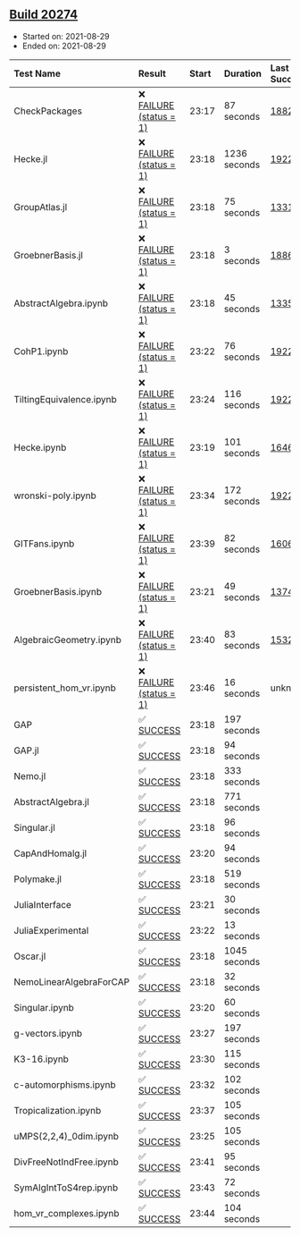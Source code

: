 ## [Build 20274](https://oscarci.mathematik.uni-kl.de/job/oscar/20274/)

* Started on: 2021-08-29
* Ended on: 2021-08-29

| Test Name    | Result | Start | Duration | Last Success | First Failure |
|:-------------|:-------|:------|:---------|:-------------|:--------------|
| CheckPackages | ❌ [FAILURE (status = 1)](https://oscarci.mathematik.uni-kl.de/job/oscar/20274/artifact/logs/build-20274/CheckPackages.log) | 23:17 | 87 seconds | [18822](https://oscarci.mathematik.uni-kl.de/job/oscar/18822/) | [18823](https://oscarci.mathematik.uni-kl.de/job/oscar/18823/) |
| Hecke.jl | ❌ [FAILURE (status = 1)](https://oscarci.mathematik.uni-kl.de/job/oscar/20274/artifact/logs/build-20274/Hecke.jl.log) | 23:18 | 1236 seconds | [19222](https://oscarci.mathematik.uni-kl.de/job/oscar/19222/) | [20152](https://oscarci.mathematik.uni-kl.de/job/oscar/20152/) |
| GroupAtlas.jl | ❌ [FAILURE (status = 1)](https://oscarci.mathematik.uni-kl.de/job/oscar/20274/artifact/logs/build-20274/GroupAtlas.jl.log) | 23:18 | 75 seconds | [13311](https://oscarci.mathematik.uni-kl.de/job/oscar/13311/) | [13312](https://oscarci.mathematik.uni-kl.de/job/oscar/13312/) |
| GroebnerBasis.jl | ❌ [FAILURE (status = 1)](https://oscarci.mathematik.uni-kl.de/job/oscar/20274/artifact/logs/build-20274/GroebnerBasis.jl.log) | 23:18 | 3 seconds | [18864](https://oscarci.mathematik.uni-kl.de/job/oscar/18864/) | [18865](https://oscarci.mathematik.uni-kl.de/job/oscar/18865/) |
| AbstractAlgebra.ipynb | ❌ [FAILURE (status = 1)](https://oscarci.mathematik.uni-kl.de/job/oscar/20274/artifact/logs/build-20274/AbstractAlgebra.ipynb.log) | 23:18 | 45 seconds | [13355](https://oscarci.mathematik.uni-kl.de/job/oscar/13355/) | [13356](https://oscarci.mathematik.uni-kl.de/job/oscar/13356/) |
| CohP1.ipynb | ❌ [FAILURE (status = 1)](https://oscarci.mathematik.uni-kl.de/job/oscar/20274/artifact/logs/build-20274/CohP1.ipynb.log) | 23:22 | 76 seconds | [19222](https://oscarci.mathematik.uni-kl.de/job/oscar/19222/) | [20152](https://oscarci.mathematik.uni-kl.de/job/oscar/20152/) |
| TiltingEquivalence.ipynb | ❌ [FAILURE (status = 1)](https://oscarci.mathematik.uni-kl.de/job/oscar/20274/artifact/logs/build-20274/TiltingEquivalence.ipynb.log) | 23:24 | 116 seconds | [19222](https://oscarci.mathematik.uni-kl.de/job/oscar/19222/) | [20152](https://oscarci.mathematik.uni-kl.de/job/oscar/20152/) |
| Hecke.ipynb | ❌ [FAILURE (status = 1)](https://oscarci.mathematik.uni-kl.de/job/oscar/20274/artifact/logs/build-20274/Hecke.ipynb.log) | 23:19 | 101 seconds | [16463](https://oscarci.mathematik.uni-kl.de/job/oscar/16463/) | [16464](https://oscarci.mathematik.uni-kl.de/job/oscar/16464/) |
| wronski-poly.ipynb | ❌ [FAILURE (status = 1)](https://oscarci.mathematik.uni-kl.de/job/oscar/20274/artifact/logs/build-20274/wronski-poly.ipynb.log) | 23:34 | 172 seconds | [19222](https://oscarci.mathematik.uni-kl.de/job/oscar/19222/) | [20152](https://oscarci.mathematik.uni-kl.de/job/oscar/20152/) |
| GITFans.ipynb | ❌ [FAILURE (status = 1)](https://oscarci.mathematik.uni-kl.de/job/oscar/20274/artifact/logs/build-20274/GITFans.ipynb.log) | 23:39 | 82 seconds | [16068](https://oscarci.mathematik.uni-kl.de/job/oscar/16068/) | [16069](https://oscarci.mathematik.uni-kl.de/job/oscar/16069/) |
| GroebnerBasis.ipynb | ❌ [FAILURE (status = 1)](https://oscarci.mathematik.uni-kl.de/job/oscar/20274/artifact/logs/build-20274/GroebnerBasis.ipynb.log) | 23:21 | 49 seconds | [13748](https://oscarci.mathematik.uni-kl.de/job/oscar/13748/) | [13749](https://oscarci.mathematik.uni-kl.de/job/oscar/13749/) |
| AlgebraicGeometry.ipynb | ❌ [FAILURE (status = 1)](https://oscarci.mathematik.uni-kl.de/job/oscar/20274/artifact/logs/build-20274/AlgebraicGeometry.ipynb.log) | 23:40 | 83 seconds | [15322](https://oscarci.mathematik.uni-kl.de/job/oscar/15322/) | [15323](https://oscarci.mathematik.uni-kl.de/job/oscar/15323/) |
| persistent_hom_vr.ipynb | ❌ [FAILURE (status = 1)](https://oscarci.mathematik.uni-kl.de/job/oscar/20274/artifact/logs/build-20274/persistent_hom_vr.ipynb.log) | 23:46 | 16 seconds | unknown | unknown |
| GAP | ✅ [SUCCESS](https://oscarci.mathematik.uni-kl.de/job/oscar/20274/artifact/logs/build-20274/GAP.log) | 23:18 | 197 seconds |  |  |
| GAP.jl | ✅ [SUCCESS](https://oscarci.mathematik.uni-kl.de/job/oscar/20274/artifact/logs/build-20274/GAP.jl.log) | 23:18 | 94 seconds |  |  |
| Nemo.jl | ✅ [SUCCESS](https://oscarci.mathematik.uni-kl.de/job/oscar/20274/artifact/logs/build-20274/Nemo.jl.log) | 23:18 | 333 seconds |  |  |
| AbstractAlgebra.jl | ✅ [SUCCESS](https://oscarci.mathematik.uni-kl.de/job/oscar/20274/artifact/logs/build-20274/AbstractAlgebra.jl.log) | 23:18 | 771 seconds |  |  |
| Singular.jl | ✅ [SUCCESS](https://oscarci.mathematik.uni-kl.de/job/oscar/20274/artifact/logs/build-20274/Singular.jl.log) | 23:18 | 96 seconds |  |  |
| CapAndHomalg.jl | ✅ [SUCCESS](https://oscarci.mathematik.uni-kl.de/job/oscar/20274/artifact/logs/build-20274/CapAndHomalg.jl.log) | 23:20 | 94 seconds |  |  |
| Polymake.jl | ✅ [SUCCESS](https://oscarci.mathematik.uni-kl.de/job/oscar/20274/artifact/logs/build-20274/Polymake.jl.log) | 23:18 | 519 seconds |  |  |
| JuliaInterface | ✅ [SUCCESS](https://oscarci.mathematik.uni-kl.de/job/oscar/20274/artifact/logs/build-20274/JuliaInterface.log) | 23:21 | 30 seconds |  |  |
| JuliaExperimental | ✅ [SUCCESS](https://oscarci.mathematik.uni-kl.de/job/oscar/20274/artifact/logs/build-20274/JuliaExperimental.log) | 23:22 | 13 seconds |  |  |
| Oscar.jl | ✅ [SUCCESS](https://oscarci.mathematik.uni-kl.de/job/oscar/20274/artifact/logs/build-20274/Oscar.jl.log) | 23:18 | 1045 seconds |  |  |
| NemoLinearAlgebraForCAP | ✅ [SUCCESS](https://oscarci.mathematik.uni-kl.de/job/oscar/20274/artifact/logs/build-20274/NemoLinearAlgebraForCAP.log) | 23:18 | 32 seconds |  |  |
| Singular.ipynb | ✅ [SUCCESS](https://oscarci.mathematik.uni-kl.de/job/oscar/20274/artifact/logs/build-20274/Singular.ipynb.log) | 23:20 | 60 seconds |  |  |
| g-vectors.ipynb | ✅ [SUCCESS](https://oscarci.mathematik.uni-kl.de/job/oscar/20274/artifact/logs/build-20274/g-vectors.ipynb.log) | 23:27 | 197 seconds |  |  |
| K3-16.ipynb | ✅ [SUCCESS](https://oscarci.mathematik.uni-kl.de/job/oscar/20274/artifact/logs/build-20274/K3-16.ipynb.log) | 23:30 | 115 seconds |  |  |
| c-automorphisms.ipynb | ✅ [SUCCESS](https://oscarci.mathematik.uni-kl.de/job/oscar/20274/artifact/logs/build-20274/c-automorphisms.ipynb.log) | 23:32 | 102 seconds |  |  |
| Tropicalization.ipynb | ✅ [SUCCESS](https://oscarci.mathematik.uni-kl.de/job/oscar/20274/artifact/logs/build-20274/Tropicalization.ipynb.log) | 23:37 | 105 seconds |  |  |
| uMPS(2,2,4)_0dim.ipynb | ✅ [SUCCESS](https://oscarci.mathematik.uni-kl.de/job/oscar/20274/artifact/logs/build-20274/uMPS-2-2-4-_0dim.ipynb.log) | 23:25 | 105 seconds |  |  |
| DivFreeNotIndFree.ipynb | ✅ [SUCCESS](https://oscarci.mathematik.uni-kl.de/job/oscar/20274/artifact/logs/build-20274/DivFreeNotIndFree.ipynb.log) | 23:41 | 95 seconds |  |  |
| SymAlgIntToS4rep.ipynb | ✅ [SUCCESS](https://oscarci.mathematik.uni-kl.de/job/oscar/20274/artifact/logs/build-20274/SymAlgIntToS4rep.ipynb.log) | 23:43 | 72 seconds |  |  |
| hom_vr_complexes.ipynb | ✅ [SUCCESS](https://oscarci.mathematik.uni-kl.de/job/oscar/20274/artifact/logs/build-20274/hom_vr_complexes.ipynb.log) | 23:44 | 104 seconds |  |  |
